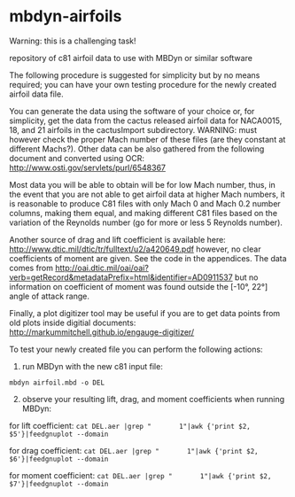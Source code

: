 # mbdyn-airfoils
Warning: this is a challenging task!

repository of c81 airfoil data to use with MBDyn or similar software

The following procedure is suggested for simplicity but by no means required; you can have your own testing procedure for the newly created airfoil data file.

You can generate the data using the software of your choice or, for simplicity, get the data from the cactus released airfoil data for NACA0015, 18, and 21 airfoils in the cactusImport subdirectory. WARNING: must however check the proper Mach number of these files (are they constant at different Machs?). Other data can be also gathered from the following document and converted using OCR: http://www.osti.gov/servlets/purl/6548367

Most data you will be able to obtain will be for low Mach number, thus, in the event that you are not able to get airfoil data at higher Mach numbers, it is reasonable to produce C81 files with only Mach 0 and Mach 0.2 number columns, making them equal, and making different C81 files based on the variation of the Reynolds number (go for more or less 5 Reynolds number).

Another source of drag and lift coefficient is available here: http://www.dtic.mil/dtic/tr/fulltext/u2/a420649.pdf however, no clear coefficients of moment are given. See the code in the appendices. The data comes from http://oai.dtic.mil/oai/oai?verb=getRecord&metadataPrefix=html&identifier=AD0911537 but no information on coefficient of moment was found outside the [-10°, 22°] angle of attack range.

Finally, a plot digitizer tool may be useful if you are to get data points from old plots inside digitial documents: http://markummitchell.github.io/engauge-digitizer/

To test your newly created file you can perform the following actions:

1. run MBDyn with the new c81 input file:

  `mbdyn airfoil.mbd -o DEL`
  
2. observe your resulting lift, drag, and moment coefficients when running MBDyn:

  for lift coefficient:  `cat DEL.aer |grep "       1"|awk {'print $2, $5'}|feedgnuplot --domain`
  
  for drag coefficient:  `cat DEL.aer |grep "       1"|awk {'print $2, $6'}|feedgnuplot --domain`
  
  for moment coefficient:  `cat DEL.aer |grep "       1"|awk {'print $2, $7'}|feedgnuplot --domain`
